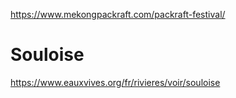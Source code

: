 https://www.mekongpackraft.com/packraft-festival/

# Souloise

https://www.eauxvives.org/fr/rivieres/voir/souloise
